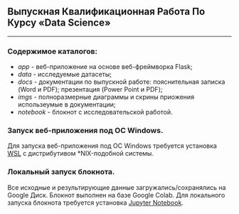 ## Выпускная Квалификационная Работа По Курсу «Data Science»
---
### Содержимое каталогов:
- *app* - веб-приложение на основе веб-фреймворка Flask;
- *data* - исследуемые датасеты;
- *docs* - документации по выпускной работе: пояснительная записка (Word и PDF); презентация (Power Point и PDF);
- *imgs* - полноразмерные диаграммы и скрины приожения использеумые в документации;
- *notebook* - блокнот с исследовательской работой.

### Запуск веб-приложения под ОС Windows.

Для запуска веб-приложения под ОС Windows требуется установка [WSL](https://docs.microsoft.com/ru-ru/windows/wsl/install) c дистрибутивом *NIX-подобной системы.
    
### Локальный запуск блокнота.

Все исходные и результирующие данные загружались/сохранялись на Google Диск. Блокнот выполнен на базе Google Colab. Для локального запуска блокнота требуется установка [Jupyter Notebook](https://jupyter.org/).
